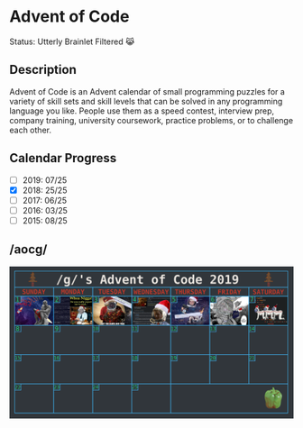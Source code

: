 # Advent of Code
Status: Utterly Brainlet Filtered :joy_cat:
## Description
Advent of Code is an Advent calendar of small programming puzzles for a variety of skill sets and skill levels that can be solved in any programming language you like. People use them as a speed contest, interview prep, company training, university coursework, practice problems, or to challenge each other.
## Calendar Progress
- [ ] 2019: 07/25
- [x] 2018: 25/25
- [ ] 2017: 06/25
- [ ] 2016: 03/25
- [ ] 2015: 08/25
## /aocg/
![2019](2019.png)
